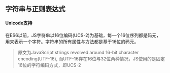 ## 字符串与正则表达式

#### Unicode支持
在ES6以前，JS字符串以16位编码(UCS-2)为基础，每一个16位序列都是码元，用来表示一个字符。字符串的所有属性与方法都是基于16位的码元。

> 原文为JavaScript strings revolved around 16-bit character encoding(UTF-16), 而UTF-16存在16位与32位两种情况，JS使用的是固定16位的字符编码方式，即UCS-2